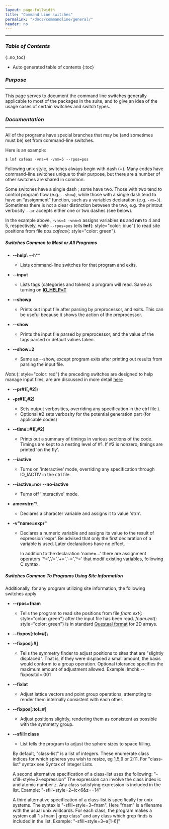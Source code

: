 ```yaml
---
layout: page-fullwidth
title: "Command Line switches"
permalink: "/docs/commandline/general/"
header: no
---
```


____________________________________________________________

### _Table of Contents_
{:.no_toc}
*  Auto generated table of contents
{:toc}

### _Purpose_
_____________________________________________________________
This page serves to document the command line switches generally applicable to most of the packages in the suite, and to give an idea of the usage cases of certain switches and switch types.

### _Documentation_
_____________________________________________________________
All of the programs have special branches that may be (and sometimes must be) set from command-line switches.

Here is an example:

    $ lmf cafeas -vns=4 -vnm=5 --rpos=pos

Following unix style, switches always begin with dash (**&minus;**). Many codes have command-line switches unique to their purpose,
but there are a number of other switches are shared in common.

Some switches have a single dash ; some have two. Those with two tend to control program flow (e.g. `--show`), while those with a single dash tend to have an “assignment” function, such as a variables declaration (e.g. `-vx=3`). Sometimes there is not a clear distinction between the two, e.g. the printout verbosity `--pr` accepts either one or two dashes (see below).

In the example above, `-vns=4 -vnm=5` assigns variables **ns** and **nm** to 4 and 5, respectively, while `--rpos=pos` tells **lmf**{: style="color: blue"} to read site positions from file
_pos.cafeas_{: style="color: green"}.


##### _Switches Common to Most or All Programs_

+ **--help**\\
  --h**
  + Lists command-line switches for that program and exits.

+ **--input**
  + Lists tags (categories and tokens) a program will read.
    Same as turning on [**IO\_HELP=T**](/docs/input/inputfile/#io)

+ **--showp**
  + Prints out input file after parsing by preprocessor, and exits.
                    This can be useful because it shows the action of the preprocessor.

+ **--show**
  + Prints the input file parsed by preprocessor, and the value of the tags
                    parsed or default values taken.

+ **--show=2**
  + Same as --show, except program exits after printing out results
                    from parsing the input file.

_Note:_{: style="color: red"} the preceding switches are designed to help manage input files,
are are discussed in more detail [here](/tutorial/lmf/lmf_pbte_tutorial/#determining-what-input-an-executable-seeks)


+ **--pr#1[,#2]**\\
+ **-pr#1[,#2]**
  + Sets output verbosities, overriding any specification in the ctrl file.\\
  + Optional #2 sets verbosity for the potential generation part (for applicable codes)

+ **--time=#1[,#2]**
  + Prints out a summary of timings in various sections of the code.
    Timings are kept to a nesting level of #1.
    If #2 is nonzero, timings are printed 'on the fly'.

+ **--iactive**
  + Turns on 'interactive' mode, overriding any specification through IO_IACTIV in the ctrl file.

+ **--iactive=no**\\
  **--no-iactive**
  + Turns off 'interactive' mode.

+ **ame=strn"**\\
  + Declares a character variable and assigns it to value 'strn'.

+ **-v"name=expr"**
  + Declares a numeric variable and assigns its value to the result of expression 'expr'.
    Be advised that only the first declaration of a variable is used.
    Later declarations have no effect.

    In addition to the declaration 'name=...' there are assignment
    operators '*=','/=','+=','-=','^=' that modif existing variables, following C syntax.

<i> </i>

##### _Switches Common To Programs Using Site Information_
Additionally, for any program utilizing site information, the following switches apply

+ **--rpos=fnam**
  + Tells the program to read site positions from file _fnam.ext_{: style="color: green"} after the input file has been read.
    _fnam.ext_{: style="color: green"} is in standard [Questaal format](/docs/misc/fplot/#structure-of-data-files) for 2D arrays.

+ **--fixpos[:tol=#]**\\
+ **--fixpos[:#]**
  + Tells the symmetry finder to adjust positions to sites that are "slightly displaced".
    That is, if they were displaced a small amount, the basis would conform to a group
    operation. Optional tolerance specifies the maximum amount of adjustment allowed.
    Example: lmchk --fixpos:tol=.001

+ **--fixlat**
  + Adjust lattice vectors and point group operations, attempting to render them internally
                    consistent with each other.

+ **--fixpos[:tol=#]**
  + Adjust positions slightly, rendering them as consistent as possible with the symmetry group.

+ **--sfill=class**
  + List tells the program to adjust the sphere sizes to space filling.

   By default, "class-list" is a list of integers. These enumerate class indices for
   which spheres you wish to resize, eg 1,5,9 or 2:11.
   For "class-list" syntax see Syntax of Integer Lists.

   A second alternative specification of a class-list uses
   the following:  "-sfill~style=2~expression"
   The expression can involve the class index ic and atomic number z. Any class satisfying
   expression is included in the list.
   Example: "-sfill~style=2~ic<6&z==14"

   A third alternative specification of a class-list is specifically for unix systems.
   The syntax is "-sfill~style=3~fnam". Here "fnam" is a filename with the usual
   unix wildcards. For each class, the program makes a system call "ls fnam | grep class"
   and any class which grep finds is included in the list.
   Example: "-sfill~style=3~a[1-6]"

